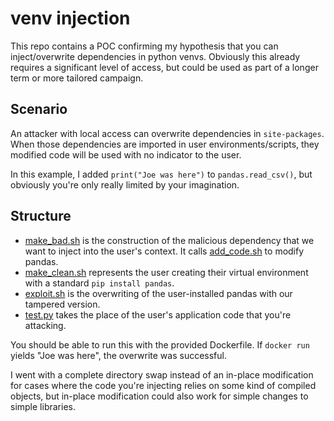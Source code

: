 # venv injection

This repo contains a POC confirming my hypothesis that you can inject/overwrite dependencies in python venvs. Obviously this already requires a significant level of access, but could be used as part of a longer term or more tailored campaign.

## Scenario

An attacker with local access can overwrite dependencies in `site-packages`. When those dependencies are imported in user environments/scripts, they modified code will be used with no indicator to the user.

In this example, I added `print("Joe was here")` to `pandas.read_csv()`, but obviously you're only really limited by your imagination.

## Structure

- [make_bad.sh](make_bad.sh) is the construction of the malicious dependency that we want to inject into the user's context. It calls [add_code.sh](add_code.sh) to modify pandas.
- [make_clean.sh](make_clean.sh) represents the user creating their virtual environment with a standard `pip install pandas`.
- [exploit.sh](exploit.sh) is the overwriting of the user-installed pandas with our tampered version.
- [test.py](test.py) takes the place of the user's application code that you're attacking.

You should be able to run this with the provided Dockerfile. If `docker run` yields "Joe was here", the overwrite was successful.

I went with a complete directory swap instead of an in-place modification for cases where the code you're injecting relies on some kind of compiled objects, but in-place modification could also work for simple changes to simple libraries.